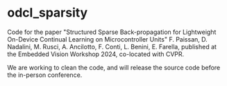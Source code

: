 # odcl_sparsity
Code for the paper "Structured Sparse Back-propagation for Lightweight On-Device Continual Learning on Microcontroller Units" F. Paissan, D. Nadalini, M. Rusci, A. Ancilotto, F. Conti, L. Benini, E. Farella, published at the Embedded Vision Workshop 2024, co-located with CVPR.

We are working to clean the code, and will release the source code before the in-person conference.